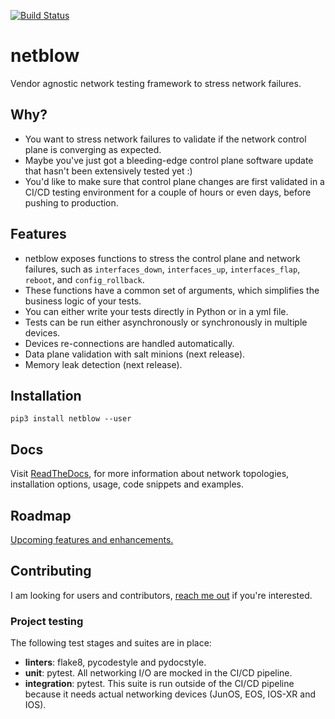 [![Build Status](https://travis-ci.org/viniciusarcanjo/netblow.svg?branch=master)](https://travis-ci.org/viniciusarcanjo/netblow)

# netblow

Vendor agnostic network testing framework to stress network failures.

## Why?

- You want to stress network failures to validate if the network control plane is converging as expected.
- Maybe you've just got a bleeding-edge control plane software update that hasn't been extensively tested yet :)
- You'd like to make sure that control plane changes are first validated in a CI/CD testing environment for a couple of hours or even days, before pushing to production.

## Features

- netblow exposes functions to stress the control plane and network failures, such as `interfaces_down`, `interfaces_up`, `interfaces_flap`, `reboot`, and `config_rollback`.
- These functions have a common set of arguments, which simplifies the business logic of your tests.
- You can either write your tests directly in Python or in a yml file.
- Tests can be run either asynchronously or synchronously in multiple devices.
- Devices re-connections are handled automatically.
- Data plane validation with salt minions (next release).
- Memory leak detection (next release).

## Installation

```
pip3 install netblow --user
```

## Docs

Visit [ReadTheDocs](https://netblow.readthedocs.io/en/latest/), for more information about network topologies, installation options, usage, code snippets and examples.

## Roadmap

[Upcoming features and enhancements.](https://github.com/viniciusarcanjo/netblow/issues?q=is%3Aopen+is%3Aissue+label%3Aenhancement)

## Contributing

I am looking for users and contributors, [reach me out](https://twitter.com/forwardingflows) if you're interested.

### Project testing

The following test stages and suites are in place:

- **linters**: flake8, pycodestyle and pydocstyle.
- **unit**: pytest. All networking I/O are mocked in the CI/CD pipeline.
- **integration**: pytest. This suite is run outside of the CI/CD pipeline because it needs actual networking devices (JunOS, EOS, IOS-XR and IOS).

